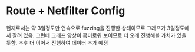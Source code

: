 # Route + Netfilter Config
현재로서는 약 3일정도만 연속으로 fuzzing을 진행한 상태이므로 그래프가 3일정도에서 잘려 있음.
그런데 그래프 양상이 흥미로워 보이므로 더 오래 진행해볼 가치가 있을 듯함.
추후 더 이어서 진행하여 데이터 추가 예정